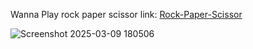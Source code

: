 Wanna Play rock paper scissor 
link:          [Rock-Paper-Scissor](https://rock-on-vercel.vercel.app/)

![Screenshot 2025-03-09 180506](https://github.com/user-attachments/assets/1ac92463-f283-419b-bb64-5b9562ef18ea)

